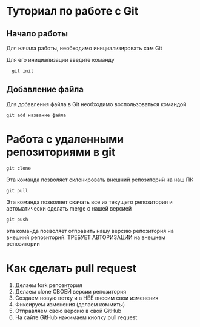 # Туториал по работе с Git

## Начало работы

Для начала работы, необходимо инициализировать сам Git

Для его инициализации введите команду 

```
  git init
```

## Добавление файла

Для добавления файла в Git необходимо воспользоваться командой 

```
git add название файла
```

# Работа с удаленными репозиториями в git
```
git clone
```
Эта команда позволяет склонировать внешний репозиторий на наш ПК



```
git pull
```
Эта команда позволяет скачать все из текущего репозитория и автоматически сделать merge с нашей версией



```
git push
```
эта команда позволяет отправить нашу версию репозитория на внешний репозиторий. ТРЕБУЕТ АВТОРИЗАЦИИ на внешнем репозитории


# Как сделать pull request
1. Делаем fork репозитория
2. Делаем clone СВОЕЙ версии репозитория
3. Создаем новую ветку и в НЕЕ вносим свои изменения
4. Фиксируем изменения (делаем коммиты)
5. Отправляем свою версию в свой GitHub
6. На сайте GitHub нажимаем кнопку pull request